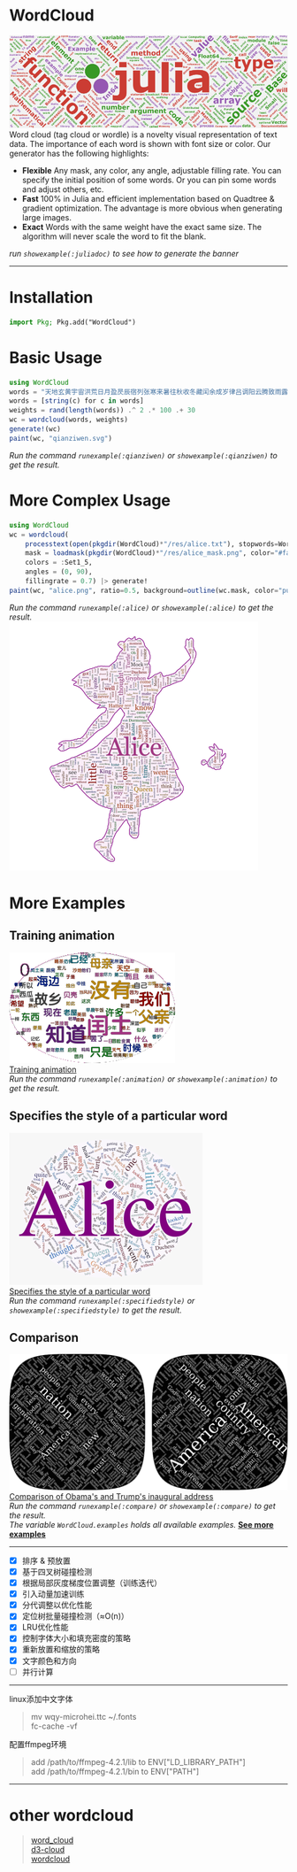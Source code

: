 # WordCloud
![juliadoc](res/juliadoc.png)  
 Word cloud (tag cloud or wordle) is a novelty visual representation of text data. The importance of each word is shown with font size or color. Our generator has the following highlights:
* **Flexible** Any mask, any color, any angle, adjustable filling rate. You can specify the initial position of some words. Or you can pin some words and adjust others, etc.
* **Fast**  100% in Julia and efficient implementation based on Quadtree & gradient optimization. The advantage is more obvious when generating large images.
* **Exact**  Words with the same weight have the exact same size. The algorithm will never scale the word to fit the blank.  

 *run `showexample(:juliadoc)` to see how to generate the banner*
***
# Installation
```julia
import Pkg; Pkg.add("WordCloud")
```
# Basic Usage 
```julia
using WordCloud
words = "天地玄黄宇宙洪荒日月盈昃辰宿列张寒来暑往秋收冬藏闰余成岁律吕调阳云腾致雨露结为霜金生丽水玉出昆冈剑号巨阙珠称夜光果珍李柰菜重芥姜海咸河淡鳞潜羽翔龙师火帝鸟官人皇始制文字乃服衣裳推位让国有虞陶唐吊民伐罪周发殷汤坐朝问道垂拱平章"
words = [string(c) for c in words]
weights = rand(length(words)) .^ 2 .* 100 .+ 30
wc = wordcloud(words, weights)
generate!(wc)
paint(wc, "qianziwen.svg")
```
*Run the command `runexample(:qianziwen)` or `showexample(:qianziwen)` to get the result.*  
# More Complex Usage
```julia
using WordCloud
wc = wordcloud(
    processtext(open(pkgdir(WordCloud)*"/res/alice.txt"), stopwords=WordCloud.stopwords_en ∪ ["said"]), 
    mask = loadmask(pkgdir(WordCloud)*"/res/alice_mask.png", color="#faeef8"),
    colors = :Set1_5,
    angles = (0, 90),
    fillingrate = 0.7) |> generate!
paint(wc, "alice.png", ratio=0.5, background=outline(wc.mask, color="purple", linewidth=1))
```
*Run the command `runexample(:alice)` or `showexample(:alice)` to get the result.*  
![alice](res/alice.png)

# More Examples
## Training animation
![animation](res/animation.gif)  
[Training animation](./examples/animation.jl)  
*Run the command `runexample(:animation)` or `showexample(:animation)` to get the result.* 
## Specifies the style of a particular word
![specifiedstyle](res/specifiedstyle.png)  
[Specifies the style of a particular word](./examples/specifiedstyle.jl)  
*Run the command `runexample(:specifiedstyle)` or `showexample(:specifiedstyle)` to get the result.* 
## Comparison
![compare](res/compare.png)  
[Comparison of Obama's and Trump's inaugural address](./examples/compare.jl)  
*Run the command `runexample(:compare)` or `showexample(:compare)` to get the result.*  
*The variable `WordCloud.examples` holds all available examples.* 
[**See more examples**](https://github.com/guo-yong-zhi/WordCloud-Gallery)  
***
* [x] 排序 & 预放置
* [x] 基于四叉树碰撞检测
* [x] 根据局部灰度梯度位置调整（训练迭代）
* [x] 引入动量加速训练
* [x] 分代调整以优化性能
* [x] 定位树批量碰撞检测（≈O(n)）
* [x] LRU优化性能
* [x] 控制字体大小和填充密度的策略
* [x] 重新放置和缩放的策略
* [x] 文字颜色和方向
* [ ] 并行计算
***
linux添加中文字体  
> mv wqy-microhei.ttc ~/.fonts  
> fc-cache -vf  

配置ffmpeg环境
> add /path/to/ffmpeg-4.2.1/lib to ENV["LD_LIBRARY_PATH"]  
> add /path/to/ffmpeg-4.2.1/bin to ENV["PATH"]  
***
# other wordcloud 
> [word_cloud](https://github.com/amueller/word_cloud)  
> [d3-cloud](https://github.com/jasondavies/d3-cloud)  
> [wordcloud](https://github.com/timdream/wordcloud)  
